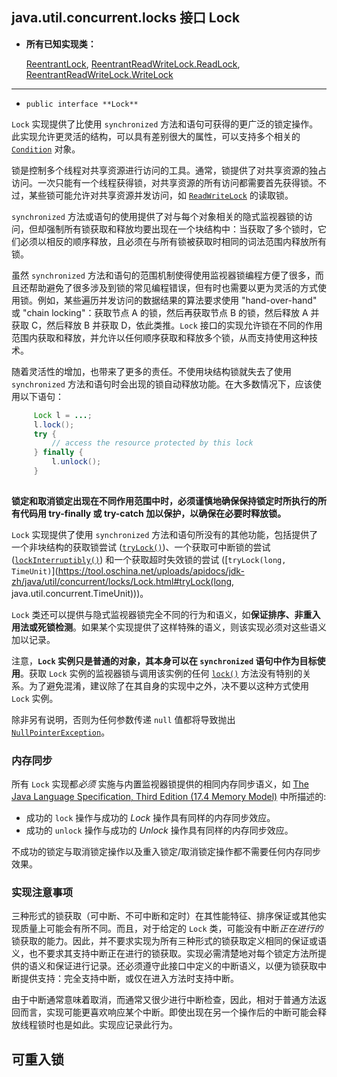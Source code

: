 ## java.util.concurrent.locks 接口 Lock

- **所有已知实现类：**

  [ReentrantLock](https://tool.oschina.net/uploads/apidocs/jdk-zh/java/util/concurrent/locks/ReentrantLock.html), [ReentrantReadWriteLock.ReadLock](https://tool.oschina.net/uploads/apidocs/jdk-zh/java/util/concurrent/locks/ReentrantReadWriteLock.ReadLock.html), [ReentrantReadWriteLock.WriteLock](https://tool.oschina.net/uploads/apidocs/jdk-zh/java/util/concurrent/locks/ReentrantReadWriteLock.WriteLock.html)

------

- `public interface **Lock**`

`Lock` 实现提供了比使用 `synchronized` 方法和语句可获得的更广泛的锁定操作。此实现允许更灵活的结构，可以具有差别很大的属性，可以支持多个相关的 [`Condition`](https://tool.oschina.net/uploads/apidocs/jdk-zh/java/util/concurrent/locks/Condition.html) 对象。

锁是控制多个线程对共享资源进行访问的工具。通常，锁提供了对共享资源的独占访问。一次只能有一个线程获得锁，对共享资源的所有访问都需要首先获得锁。不过，某些锁可能允许对共享资源并发访问，如 [`ReadWriteLock`](https://tool.oschina.net/uploads/apidocs/jdk-zh/java/util/concurrent/locks/ReadWriteLock.html) 的读取锁。

`synchronized` 方法或语句的使用提供了对与每个对象相关的隐式监视器锁的访问，但却强制所有锁获取和释放均要出现在一个块结构中：当获取了多个锁时，它们必须以相反的顺序释放，且必须在与所有锁被获取时相同的词法范围内释放所有锁。

虽然 `synchronized` 方法和语句的范围机制使得使用监视器锁编程方便了很多，而且还帮助避免了很多涉及到锁的常见编程错误，但有时也需要以更为灵活的方式使用锁。例如，某些遍历并发访问的数据结果的算法要求使用 "hand-over-hand" 或 "chain locking"：获取节点 A 的锁，然后再获取节点 B 的锁，然后释放 A 并获取 C，然后释放 B 并获取 D，依此类推。`Lock` 接口的实现允许锁在不同的作用范围内获取和释放，并允许以任何顺序获取和释放多个锁，从而支持使用这种技术。

随着灵活性的增加，也带来了更多的责任。不使用块结构锁就失去了使用 `synchronized` 方法和语句时会出现的锁自动释放功能。在大多数情况下，应该使用以下语句：

```java
     Lock l = ...; 
     l.lock();
     try {
         // access the resource protected by this lock
     } finally {
         l.unlock();
     }
 
```

**锁定和取消锁定出现在不同作用范围中时，必须谨慎地确保保持锁定时所执行的所有代码用 try-finally 或 try-catch 加以保护，以确保在必要时释放锁。**

`Lock` 实现提供了使用 `synchronized` 方法和语句所没有的其他功能，包括提供了一个非块结构的获取锁尝试 ([`tryLock()`](https://tool.oschina.net/uploads/apidocs/jdk-zh/java/util/concurrent/locks/Lock.html#tryLock()))、一个获取可中断锁的尝试 ([`lockInterruptibly()`](https://tool.oschina.net/uploads/apidocs/jdk-zh/java/util/concurrent/locks/Lock.html#lockInterruptibly())) 和一个获取超时失效锁的尝试 ([`tryLock(long, TimeUnit)`](https://tool.oschina.net/uploads/apidocs/jdk-zh/java/util/concurrent/locks/Lock.html#tryLock(long, java.util.concurrent.TimeUnit)))。

`Lock` 类还可以提供与隐式监视器锁完全不同的行为和语义，如**保证排序、非重入用法或死锁检测**。如果某个实现提供了这样特殊的语义，则该实现必须对这些语义加以记录。

注意，**`Lock` 实例只是普通的对象，其本身可以在 `synchronized` 语句中作为目标使用**。获取 `Lock` 实例的监视器锁与调用该实例的任何 [`lock()`](https://tool.oschina.net/uploads/apidocs/jdk-zh/java/util/concurrent/locks/Lock.html#lock()) 方法没有特别的关系。为了避免混淆，建议除了在其自身的实现中之外，决不要以这种方式使用 `Lock` 实例。

除非另有说明，否则为任何参数传递 `null` 值都将导致抛出 [`NullPointerException`](https://tool.oschina.net/uploads/apidocs/jdk-zh/java/lang/NullPointerException.html)。

### 内存同步

所有 `Lock` 实现都*必须* 实施与内置监视器锁提供的相同内存同步语义，如 [The Java Language Specification, Third Edition (17.4 Memory Model)](http://java.sun.com/docs/books/jls/) 中所描述的:

- 成功的 `lock` 操作与成功的 *Lock* 操作具有同样的内存同步效应。
- 成功的 `unlock` 操作与成功的 *Unlock* 操作具有同样的内存同步效应。

不成功的锁定与取消锁定操作以及重入锁定/取消锁定操作都不需要任何内存同步效果。

### 实现注意事项

三种形式的锁获取（可中断、不可中断和定时）在其性能特征、排序保证或其他实现质量上可能会有所不同。而且，对于给定的 `Lock` 类，可能没有中断*正在进行的* 锁获取的能力。因此，并不要求实现为所有三种形式的锁获取定义相同的保证或语义，也不要求其支持中断正在进行的锁获取。实现必需清楚地对每个锁定方法所提供的语义和保证进行记录。还必须遵守此接口中定义的中断语义，以便为锁获取中断提供支持：完全支持中断，或仅在进入方法时支持中断。

由于中断通常意味着取消，而通常又很少进行中断检查，因此，相对于普通方法返回而言，实现可能更喜欢响应某个中断。即使出现在另一个操作后的中断可能会释放线程锁时也是如此。实现应记录此行为。

## 可重入锁

